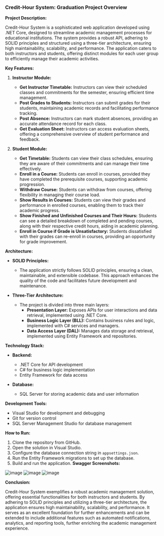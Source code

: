 ### Credit-Hour System: Graduation Project Overview

**Project Description:**

Credit-Hour System is a sophisticated web application developed using .NET Core, designed to streamline academic management processes for educational institutions. The system provides a robust API, adhering to SOLID principles and structured using a three-tier architecture, ensuring high maintainability, scalability, and performance. The application caters to both instructors and students, offering distinct modules for each user group to efficiently manage their academic activities.

**Key Features:**

1. **Instructor Module:**
   - **Get Instructor Timetable:** Instructors can view their scheduled classes and commitments for the semester, ensuring efficient time management.
   - **Post Grades to Students:** Instructors can submit grades for their students, maintaining academic records and facilitating performance tracking.
   - **Post Absence:** Instructors can mark student absences, providing an accurate attendance record for each class.
   - **Get Evaluation Sheet:** Instructors can access evaluation sheets, offering a comprehensive overview of student performance and feedback.

2. **Student Module:**
   - **Get Timetable:** Students can view their class schedules, ensuring they are aware of their commitments and can manage their time effectively.
   - **Enroll in a Course:** Students can enroll in courses, provided they have completed the prerequisite courses, supporting academic progression.
   - **Withdraw Course:** Students can withdraw from courses, offering flexibility in managing their course load.
   - **Show Results in Courses:** Students can view their grades and performance in enrolled courses, enabling them to track their academic progress.
   - **Show Finished and Unfinished Courses and Their Hours:** Students can see a detailed breakdown of completed and pending courses, along with their respective credit hours, aiding in academic planning.
   - **Enroll in Course if Grade is Unsatisfactory:** Students dissatisfied with their grades can re-enroll in courses, providing an opportunity for grade improvement.

**Architecture:**

- **SOLID Principles:**
  - The application strictly follows SOLID principles, ensuring a clean, maintainable, and extensible codebase. This approach enhances the quality of the code and facilitates future development and maintenance.

- **Three-Tier Architecture:**
  - The project is divided into three main layers:
    - **Presentation Layer:** Exposes APIs for user interactions and data retrieval, implemented using .NET Core.
    - **Business Logic Layer (BLL):** Contains business rules and logic, implemented with C# services and managers.
    - **Data Access Layer (DAL):** Manages data storage and retrieval, implemented using Entity Framework and repositories.

**Technology Stack:**

- **Backend:**
  - .NET Core for API development
  - C# for business logic implementation
  - Entity Framework for data access

- **Database:**
  - SQL Server for storing academic data and user information

**Development Tools:**

- Visual Studio for development and debugging
- Git for version control
- SQL Server Management Studio for database management

**How to Run:**

1. Clone the repository from GitHub.
2. Open the solution in Visual Studio.
3. Configure the database connection string in `appsettings.json`.
4. Run the Entity Framework migrations to set up the database.
5. Build and run the application.
**Swagger Screenshots:**

![image](https://github.com/elazazy424/Credit-Hour-System/assets/73352569/1f056f8c-cfd4-458d-b1ea-2db7b7544fe9)
![image](https://github.com/elazazy424/Credit-Hour-System/assets/73352569/b2b2949e-3851-463a-b8d0-833bd40d7911)
![image](https://github.com/elazazy424/Credit-Hour-System/assets/73352569/ba9e67c1-fb32-4236-9278-ea21a7e92a5d)

**Conclusion:**

Credit-Hour System exemplifies a robust academic management solution, offering essential functionalities for both instructors and students. By adhering to SOLID principles and utilizing a three-tier architecture, the application ensures high maintainability, scalability, and performance. It serves as an excellent foundation for further enhancements and can be extended to include additional features such as automated notifications, analytics, and reporting tools, further enriching the academic management experience.
